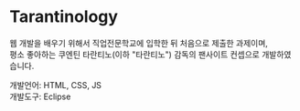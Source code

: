 # Tarantinology
웹 개발을 배우기 위해서 직업전문학교에 입학한 뒤 처음으로 제출한 과제이며, 
<br/>
평소 좋아하는 쿠엔틴 타란티노(이하 "타란티노") 감독의 팬사이트 컨셉으로 개발하였습니다.

개발언어: HTML, CSS, JS
<br/>
개발도구: Eclipse

